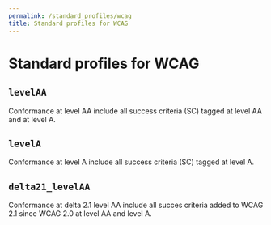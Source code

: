 ```yaml
---
permalink: /standard_profiles/wcag
title: Standard profiles for WCAG
---
```


# Standard profiles for WCAG

## `levelAA`

Conformance at level AA include all success criteria (SC) tagged at level AA and at level A.

## `levelA`

Conformance at level A include all success criteria (SC) tagged at level A.


## `delta21_levelAA`

Conformance at delta 2.1 level AA include all succes criteria added to WCAG 2.1 since WCAG 2.0 at level AA and level A.
